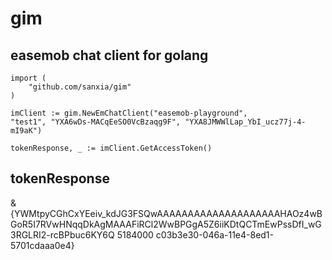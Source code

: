 # gim
easemob chat client for golang
-----------

```
import (
    "github.com/sanxia/gim"
)

imClient := gim.NewEmChatClient("easemob-playground",
"test1", "YXA6wDs-MACqEeSO0VcBzaqg9F", "YXA8JMWWlLap_YbI_ucz77j-4-mI9aK")

tokenResponse, _ := imClient.GetAccessToken()
```

tokenResponse
-----------
&{YWMtpyCGhCxYEeiv_kdJG3FSQwAAAAAAAAAAAAAAAAAAAAHAOz4wBGoR5I7RVwHNqqDkAgMAAAFiRCl2WwBPGgA5Z6iiKDtQCTmEwPssDfI_wG3RGLRI2-rcBPbuc6KY6Q 5184000 c03b3e30-046a-11e4-8ed1-5701cdaaa0e4}

